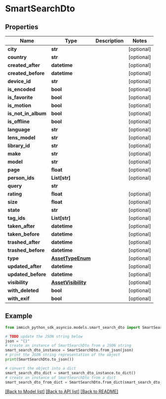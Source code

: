 # SmartSearchDto


## Properties

Name | Type | Description | Notes
------------ | ------------- | ------------- | -------------
**city** | **str** |  | [optional] 
**country** | **str** |  | [optional] 
**created_after** | **datetime** |  | [optional] 
**created_before** | **datetime** |  | [optional] 
**device_id** | **str** |  | [optional] 
**is_encoded** | **bool** |  | [optional] 
**is_favorite** | **bool** |  | [optional] 
**is_motion** | **bool** |  | [optional] 
**is_not_in_album** | **bool** |  | [optional] 
**is_offline** | **bool** |  | [optional] 
**language** | **str** |  | [optional] 
**lens_model** | **str** |  | [optional] 
**library_id** | **str** |  | [optional] 
**make** | **str** |  | [optional] 
**model** | **str** |  | [optional] 
**page** | **float** |  | [optional] 
**person_ids** | **List[str]** |  | [optional] 
**query** | **str** |  | 
**rating** | **float** |  | [optional] 
**size** | **float** |  | [optional] 
**state** | **str** |  | [optional] 
**tag_ids** | **List[str]** |  | [optional] 
**taken_after** | **datetime** |  | [optional] 
**taken_before** | **datetime** |  | [optional] 
**trashed_after** | **datetime** |  | [optional] 
**trashed_before** | **datetime** |  | [optional] 
**type** | [**AssetTypeEnum**](AssetTypeEnum.md) |  | [optional] 
**updated_after** | **datetime** |  | [optional] 
**updated_before** | **datetime** |  | [optional] 
**visibility** | [**AssetVisibility**](AssetVisibility.md) |  | [optional] 
**with_deleted** | **bool** |  | [optional] 
**with_exif** | **bool** |  | [optional] 

## Example

```python
from immich_python_sdk_asyncio.models.smart_search_dto import SmartSearchDto

# TODO update the JSON string below
json = "{}"
# create an instance of SmartSearchDto from a JSON string
smart_search_dto_instance = SmartSearchDto.from_json(json)
# print the JSON string representation of the object
print(SmartSearchDto.to_json())

# convert the object into a dict
smart_search_dto_dict = smart_search_dto_instance.to_dict()
# create an instance of SmartSearchDto from a dict
smart_search_dto_from_dict = SmartSearchDto.from_dict(smart_search_dto_dict)
```
[[Back to Model list]](../README.md#documentation-for-models) [[Back to API list]](../README.md#documentation-for-api-endpoints) [[Back to README]](../README.md)


